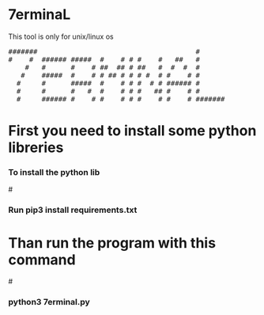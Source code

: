 # 7erminaL
This tool is only for unix/linux os
<pre>
#######                                      #       
#    #  ###### #####  #    # # #    #   ##   #       
    #   #      #    # ##  ## # ##   #  #  #  #       
   #    #####  #    # # ## # # # #  # #    # #       
  #     #      #####  #    # # #  # # ###### #       
  #     #      #   #  #    # # #   ## #    # #       
  #     ###### #    # #    # # #    # #    # #######
</pre>

<h1>First you need to install some python libreries</h1>

<h3>To install the python lib</h3>
# <h3>Run pip3 install requirements.txt</h3>

<h1>Than run the program with this command</h1>
# <h3>python3 7erminal.py</h3>